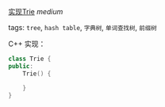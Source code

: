[实现Trie](https://leetcode.cn/problems/implement-trie-prefix-tree/)  *medium*

tags: `tree`, `hash table`, `字典树`, `单词查找树`, `前缀树`

C++ 实现：
```c++
class Trie {
public:
    Trie() {

    }
}
```